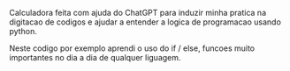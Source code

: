Calculadora feita com ajuda do ChatGPT para induzir minha pratica na digitacao de codigos e ajudar a entender a logica de programacao usando python.

Neste codigo por exemplo aprendi o uso do if / else, funcoes muito importantes no dia a dia de qualquer liguagem.